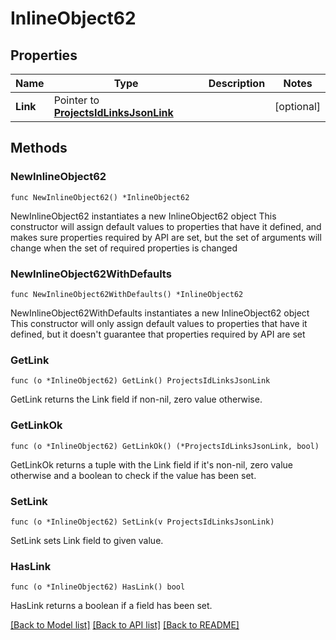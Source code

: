 # InlineObject62

## Properties

Name | Type | Description | Notes
------------ | ------------- | ------------- | -------------
**Link** | Pointer to [**ProjectsIdLinksJsonLink**](ProjectsIdLinksJsonLink.md) |  | [optional] 

## Methods

### NewInlineObject62

`func NewInlineObject62() *InlineObject62`

NewInlineObject62 instantiates a new InlineObject62 object
This constructor will assign default values to properties that have it defined,
and makes sure properties required by API are set, but the set of arguments
will change when the set of required properties is changed

### NewInlineObject62WithDefaults

`func NewInlineObject62WithDefaults() *InlineObject62`

NewInlineObject62WithDefaults instantiates a new InlineObject62 object
This constructor will only assign default values to properties that have it defined,
but it doesn't guarantee that properties required by API are set

### GetLink

`func (o *InlineObject62) GetLink() ProjectsIdLinksJsonLink`

GetLink returns the Link field if non-nil, zero value otherwise.

### GetLinkOk

`func (o *InlineObject62) GetLinkOk() (*ProjectsIdLinksJsonLink, bool)`

GetLinkOk returns a tuple with the Link field if it's non-nil, zero value otherwise
and a boolean to check if the value has been set.

### SetLink

`func (o *InlineObject62) SetLink(v ProjectsIdLinksJsonLink)`

SetLink sets Link field to given value.

### HasLink

`func (o *InlineObject62) HasLink() bool`

HasLink returns a boolean if a field has been set.


[[Back to Model list]](../README.md#documentation-for-models) [[Back to API list]](../README.md#documentation-for-api-endpoints) [[Back to README]](../README.md)


